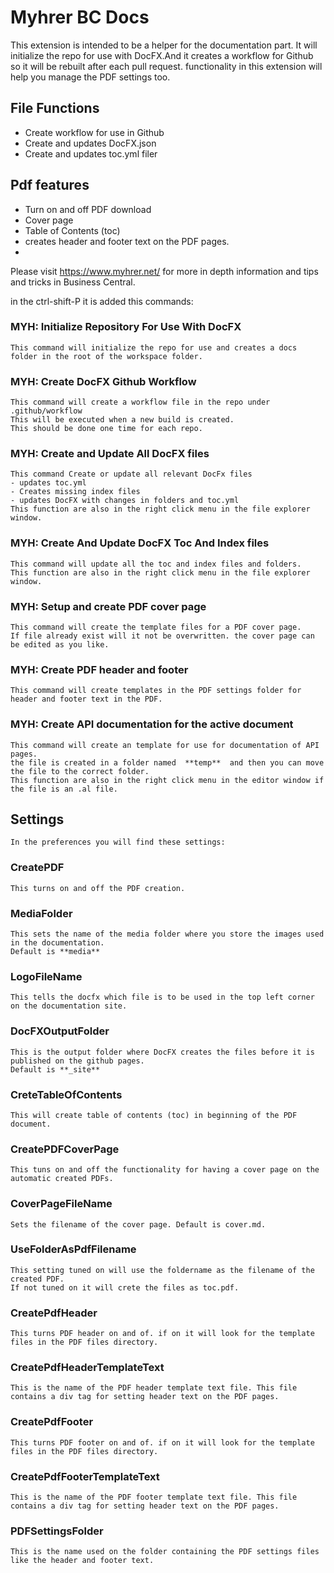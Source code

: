 # Myhrer BC Docs

This extension is intended to be a helper for the documentation part. It will initialize the repo for use with DocFX.And it creates a workflow for Github so it will be rebuilt after each pull request.
functionality in this extension will help you manage the PDF settings too.

## File Functions
- Create workflow for use in Github
- Create and updates DocFX.json
- Create and updates toc.yml filer

## Pdf features
- Turn on and off PDF download
- Cover page
- Table of Contents (toc)
- creates header and footer text on the PDF pages.
-
Please visit https://www.myhrer.net/ for more in depth information and tips and tricks in Business Central.

in the ctrl-shift-P it is added this commands:

### MYH: Initialize Repository For Use With DocFX
    This command will initialize the repo for use and creates a docs folder in the root of the workspace folder.

### MYH: Create DocFX Github Workflow

    This command will create a workflow file in the repo under
    .github/workflow
    This will be executed when a new build is created.
    This should be done one time for each repo.

### MYH: Create and Update All DocFX files
    This command Create or update all relevant DocFx files
    - updates toc.yml
    - Creates missing index files
    - updates DocFX with changes in folders and toc.yml
    This function are also in the right click menu in the file explorer window.

### MYH: Create And Update DocFX Toc And Index files
    This command will update all the toc and index files and folders.
    This function are also in the right click menu in the file explorer window.

### MYH: Setup and create PDF cover page
    This command will create the template files for a PDF cover page.
    If file already exist will it not be overwritten. the cover page can be edited as you like.

### MYH: Create PDF header and footer
    This command will create templates in the PDF settings folder for header and footer text in the PDF.

### MYH: Create API documentation for the active document
    This command will create an template for use for documentation of API pages.
    the file is created in a folder named  **temp**  and then you can move the file to the correct folder.
    This function are also in the right click menu in the editor window if the file is an .al file.

## Settings
    In the preferences you will find these settings:

### CreatePDF
    This turns on and off the PDF creation.

### MediaFolder
    This sets the name of the media folder where you store the images used in the documentation.
    Default is **media**

### LogoFileName
    This tells the docfx which file is to be used in the top left corner on the documentation site.

### DocFXOutputFolder
    This is the output folder where DocFX creates the files before it is published on the github pages.
    Default is **_site**

### CreteTableOfContents
    This will create table of contents (toc) in beginning of the PDF document.  

### CreatePDFCoverPage
    This tuns on and off the functionality for having a cover page on the automatic created PDFs.

### CoverPageFileName
    Sets the filename of the cover page. Default is cover.md.

### UseFolderAsPdfFilename
    This setting tuned on will use the foldername as the filename of the created PDF.
    If not tuned on it will crete the files as toc.pdf.

### CreatePdfHeader
    This turns PDF header on and of. if on it will look for the template files in the PDF files directory.

### CreatePdfHeaderTemplateText
    This is the name of the PDF header template text file. This file contains a div tag for setting header text on the PDF pages.

### CreatePdfFooter
    This turns PDF footer on and of. if on it will look for the template files in the PDF files directory.

### CreatePdfFooterTemplateText
    This is the name of the PDF footer template text file. This file contains a div tag for setting header text on the PDF pages.

### PDFSettingsFolder
    This is the name used on the folder containing the PDF settings files like the header and footer text.

